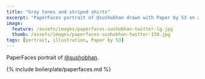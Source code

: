 ```yaml
---
title: "Gray tones and striped shirts"
excerpt: "PaperFaces portrait of @sushobhan drawn with Paper by 53 on an iPad."
image: 
  feature: /assets/images/paperfaces-sushobhan-twitter-lg.jpg
  thumb: /assets/images/paperfaces-sushobhan-twitter-150.jpg
tags: [portrait, illustration, Paper by 53]
---
```


PaperFaces portrait of [@sushobhan](http://twitter.com/sushobhan).

{% include boilerplate/paperfaces.md %}